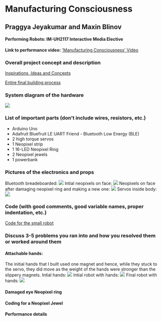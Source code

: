 # Manufacturing Consciousness
## Praggya Jeyakumar and Maxin Blinov
#### Performing Robots: IM-UH2117 Interactive Media Elective

**Link to performance video:**
['Manufacturing Consciousness' Video](https://drive.google.com/file/d/1gbxmSE6PLL_eIsrFjue3BnJgBO-sdiqA/view?usp=sharing)

### Overall project concept and description
[Inspirations, Ideas and Concepts](https://github.com/PraggyaJ/Performing-Robots/blob/master/FinalProject/Ideation/inspirations%26ideas%26concepts.md)

[Entire final building process](https://github.com/PraggyaJ/Performing-Robots/blob/master/FinalProject/Building/Building_Progress.md)

### System diagram of the hardware
![](images/diagram.jpg)

### List of important parts (don’t include wires, resistors, etc.)
 - Arduino Uno
 - Adafruit Bluefruit LE UART Friend - Bluetooth Low Energy (BLE)
 - 2 high torque servos
 - 1 Neopixel strip
 - 1 16-LED Neopixel Ring
 - 2 Neopixel jewels
 - 1 powerbank
### Pictures of the electronics and props
Bluetooth breadeboarded:
![](images/blue.jpg)
Intial neopixels on face:
![](images/face_hard.jpg)
Neopixels on face after damaging neopixel ring and making a new one:
![](images/face_new.jpg)
Servos inside body:
![](images/servo_hard.jpg)


### Code (with good comments, good variable names, proper indentation, etc.)
[Code for the small robot](https://github.com/PraggyaJ/Performing-Robots/tree/master/FinalProject/Code(robot_being_built))

### Discuss 3-5 problems you ran into and how you resolved them or worked around them
#### Attachable hands:
The initial hands that I built used one magnet and hence, while they stuck to the servo, they did move as the weight of the hands were stronger than the slippery magnets.
Intial hands:
![](images/oldhands.jpg)
Intial robot with hands:
![](images/oldhand.jpg)
Final robot with hands:
![](images/newhand.jpg)



#### Damaged eye Neopixel ring
#### Coding for a Neopixel Jewel
#### Performance details
